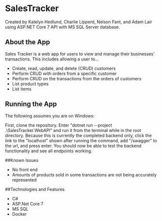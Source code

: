 # SalesTracker

Created by Katelyn Hedlund, Charlie Lipperd, Nelson Fant, and Adam Lair using ASP.NET Core 7 API with MS SQL Server database.

## About the App
Sales Tracker is a web app for users to view and manage their businesses' transactions. This includes allowing a user to...
 - Create, read, update, and delete (CRUD) customers
 - Perform CRUD with orders from a specific customer
 - Perform CRUD on the transactions from the orders of customers
 - List product types
 - List items

## Running the App
The following assumes you are on Windows:

First, clone the repository. Enter "dotnet run --project .\SalesTracker.WebAPI\" and run it from the terminal while in the root directory. Because this is currently the completed backend only, click the link to the "localhost" shown after running the command, add "/swagger" to the url, and press enter. You should now be able to test the backend functionality and see all endpoints working.

##Known Issues
 - No front end
 - Amounts of products sold in some transactions are not being accurately represented

##Technologies and Features
 - C#
 - ASP.Net Core 7
 - MS SQL
 - Docker
